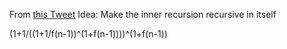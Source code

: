 From [this Tweet](https://twitter.com/etadeu/status/1316731037926465536)
Idea: Make the inner recursion recursive in itself

(1+1/((1+1/f(n-1))^(1+f(n-1))))^(1+f(n-1))